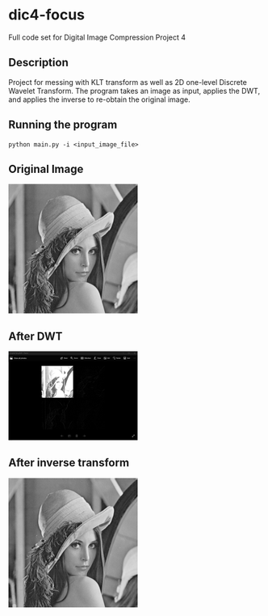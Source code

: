 # dic4-focus
Full code set for Digital Image Compression Project 4

## Description
Project for messing with KLT transform as well as 2D one-level Discrete Wavelet Transform.
The program takes an image as input, applies the DWT, and applies the inverse to re-obtain
the original image.

## Running the program
    python main.py -i <input_image_file>

## Original Image
<img src="https://github.com/kfjustis/dic4-focus/blob/master/lena.png" width="256">

## After DWT
<img src="https://raw.githubusercontent.com/kfjustis/dic4-focus/master/DWT2D_transform.PNG" width="256">

## After inverse transform
<img src="https://raw.githubusercontent.com/kfjustis/dic4-focus/master/iDWT2D_reconstruction.bmp" width="256">
